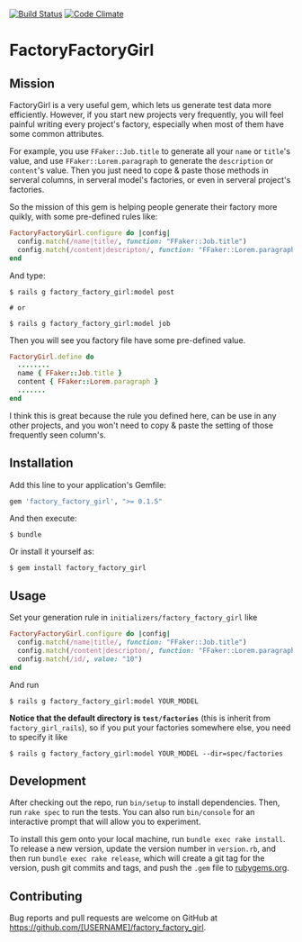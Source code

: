 [![Build Status](https://travis-ci.org/st0012/factory_factory_girl.svg?branch=master)](https://travis-ci.org/st0012/factory_factory_girl)
[![Code Climate](https://codeclimate.com/github/st0012/factory_factory_girl/badges/gpa.svg)](https://codeclimate.com/github/st0012/factory_factory_girl)

# FactoryFactoryGirl

## Mission

FactoryGirl is a very useful gem, which lets us generate test data more efficiently. However, if you start new projects very frequently, you will feel painful writing every project's factory, especially when most of them have some common attributes.

For example, you use `FFaker::Job.title` to generate all your `name` or `title`'s value, and use `FFaker::Lorem.paragraph` to generate the `description` or `content`'s value. Then you just need to cope & paste those methods in serveral columns, in serveral model's factories, or even in serveral project's factories.

So the mission of this gem is helping people generate their factory more quikly, with some pre-defined rules like:

```ruby
FactoryFactoryGirl.configure do |config|
  config.match(/name|title/, function: "FFaker::Job.title")
  config.match(/content|descripton/, function: "FFaker::Lorem.paragraph")
end
```

And type:

```
$ rails g factory_factory_girl:model post

# or 

$ rails g factory_factory_girl:model job
```

Then you will see you factory file have some pre-defined value.

```ruby
FactoryGirl.define do
  ........
  name { FFaker::Job.title }
  content { FFaker::Lorem.paragraph }
  .......
end
```

I think this is great because the rule you defined here, can be use in any other projects, and you won't need to copy & paste the setting of those frequently seen column's.


## Installation

Add this line to your application's Gemfile:

```ruby
gem 'factory_factory_girl', ">= 0.1.5"
```

And then execute:

    $ bundle

Or install it yourself as:

    $ gem install factory_factory_girl

## Usage

Set your generation rule in `initializers/factory_factory_girl` like

```ruby
FactoryFactoryGirl.configure do |config|
  config.match(/name|title/, function: "FFaker::Job.title")
  config.match(/content|descripton/, function: "FFaker::Lorem.paragraph")
  config.match(/id/, value: "10")
end
```

And run 

```
$ rails g factory_factory_girl:model YOUR_MODEL
```

**Notice that the default directory is `test/factories`** (this is inherit from `factory_girl_rails`), so if you put your factories somewhere else, you need to specify it like

```
$ rails g factory_factory_girl:model YOUR_MODEL --dir=spec/factories
```

## Development

After checking out the repo, run `bin/setup` to install dependencies. Then, run `rake spec` to run the tests. You can also run `bin/console` for an interactive prompt that will allow you to experiment.

To install this gem onto your local machine, run `bundle exec rake install`. To release a new version, update the version number in `version.rb`, and then run `bundle exec rake release`, which will create a git tag for the version, push git commits and tags, and push the `.gem` file to [rubygems.org](https://rubygems.org).

## Contributing

Bug reports and pull requests are welcome on GitHub at https://github.com/[USERNAME]/factory_factory_girl.

